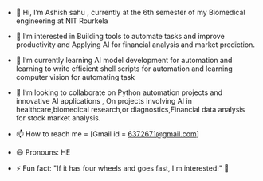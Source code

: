 - 👋 Hi, I’m Ashish sahu , currently at the 6th semester of my Biomedical engineering at NIT Rourkela
- 👀 I’m interested in Building tools to automate tasks and improve productivity and Applying AI for financial analysis and  market prediction.
- 🌱 I’m currently learning AI model development for automation and learning to write efficient shell scripts for automation  and learning computer vision for automating task

- 💞️ I’m looking to collaborate on Python automation projects and innovative AI applications , On projects involving AI in healthcare,biomedical research,or diagnostics,Financial data analysis for stock  market analysis.


- 📫 How to reach me = [Gmail id = 6372671@gmail.com] 
- 😄 Pronouns: HE
- ⚡ Fun fact: "If it has four wheels and goes fast, I'm interested!"  🚗

<!---
Ashish-s2/Ashish-s2 is a ✨ special ✨ repository  because its`README.md` (this file) appears on your GitHub profile.
You can click the Preview link to take a look at your changes.
--->
